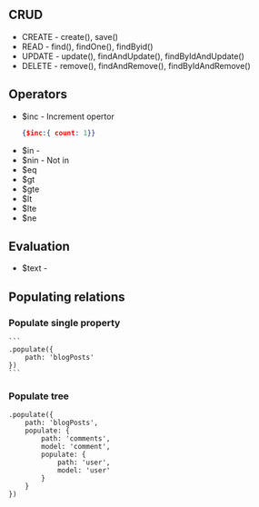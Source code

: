 


## CRUD

+ CREATE    -   create(), save()
+ READ      -   find(), findOne(), findByid() 
+ UPDATE    -   update(), findAndUpdate(), findByIdAndUpdate()
+ DELETE    -   remove(), findAndRemove(), findByIdAndRemove()


## Operators

+ $inc - Increment opertor
    ```json
    {$inc:{ count: 1}}
    ```
+ $in - 
+ $nin - Not in
+ $eq
+ $gt
+ $gte
+ $lt
+ $lte
+ $ne


## Evaluation

+ $text - 

## Populating relations

### Populate single property
    ```
    .populate({
        path: 'blogPosts'
    })
    ```

### Populate tree
    .populate({
        path: 'blogPosts',
        populate: {
            path: 'comments',
            model: 'comment',
            populate: {
                path: 'user',
                model: 'user'
            }
        }
    })